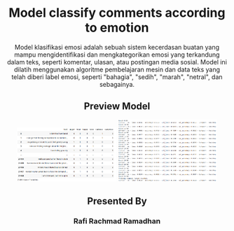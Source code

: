 <h1 align="center">
Model classify comments according to emotion
</h1>

<p align="center">
Model klasifikasi emosi adalah sebuah sistem kecerdasan buatan yang mampu mengidentifikasi dan mengkategorikan emosi yang terkandung dalam teks, seperti komentar, ulasan, atau postingan media sosial. Model ini dilatih menggunakan algoritme pembelajaran mesin dan data teks yang telah diberi label emosi, seperti "bahagia", "sedih", "marah", "netral", dan sebagainya.
</p>

<h2 align="center">
Preview Model
</h2>
<p align="center">
  <img width="45%" alt="Afine" title="Afine" src="screenshots/1.png"/>
  <img width="45%" alt="Afine" title="Afine" src="screenshots/2.png"/>

  <!-- <img width="45%" alt="Afine" title="Afine" src="screenshots/3.png"/>
  <img width="45%" alt="Afine" title="Afine" src="screenshots/4.png"/> -->
</p>

<h2 align="center">
Presented By
</h2>
<h3 align="center">Rafi Rachmad Ramadhan</h3>
 
